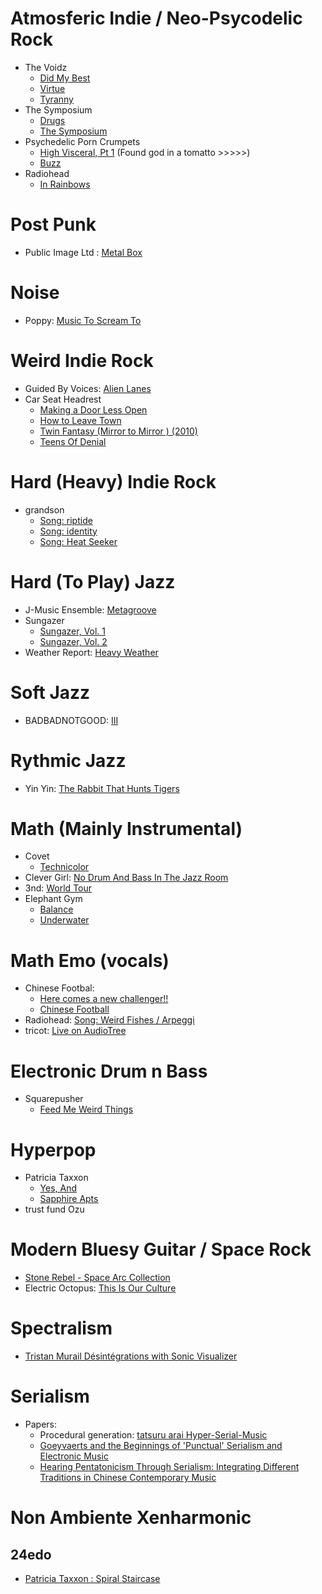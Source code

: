 # Atmosferic Indie / Neo-Psycodelic Rock
- The Voidz
  - [Did My Best](https://open.spotify.com/album/5q9iV6CLu4ZEzhWKmJZxnc?si=QZBLzmszSO2j38nSaOCZig&dl_branch=1) 
  - [Virtue](https://open.spotify.com/album/2dMmcXlG8xtRJNlsjIrPWe?si=XF6rwFsKTKu_1nAfMcpg0Q&dl_branch=1)
  - [Tyranny](https://open.spotify.com/album/5LlMvH379KZHgRIL5BrTOg?si=10asO3IwRF6DWCSfMOjJsQ&dl_branch=1)
- The Symposium
  - [Drugs](https://open.spotify.com/album/71Ji7GO6bfLFxRLFepA3IG?si=UrhQ7zzkTRSKTY7Pfxl0uw&dl_branch=1)
  - [The Symposium](https://open.spotify.com/album/0teoJ25KTW4uBNGcPKY28E?si=X6lqbuiDQbyyUeMu8DfrzQ&dl_branch=1)
- Psychedelic Porn Crumpets
  - [High Visceral, Pt 1](https://open.spotify.com/album/2BlcdDBE62JOtVOgC3L3xo?si=Ii9v7bNnSceT9MR3yHDF1A&dl_branch=1) (Found god in a tomatto >>>>>)
  - [Buzz](https://open.spotify.com/track/21ng6MtUE8CBy65ygpgcSu?si=f7ae1b5b4bc647dd)
- Radiohead
  - [In Rainbows](https://open.spotify.com/album/7eyQXxuf2nGj9d2367Gi5f?si=u6N1vOnlTaiPAvUfYKMrmw&dl_branch=1)

# Post Punk
- Public Image Ltd : [Metal Box](https://open.spotify.com/album/7HoqZkuUQEE12tl0ByOSsh?si=KUP0kGmmQmahmae44qpwuA&dl_branch=1) 

# Noise
- Poppy: [Music To Scream To](https://open.spotify.com/album/5aFEH9QTGIezl6Go97RVRl?si=W2yTwQe9QsOvNuA88t9zVw&dl_branch=1) 

# Weird Indie Rock
- Guided By Voices: [Alien Lanes](https://open.spotify.com/album/4QV8iMlscaIpidQHcErzbE?si=Zxd5pwV2QPy_NZOEkgpucg&dl_branch=1)
- Car Seat Headrest
  - [Making a Door Less Open](https://open.spotify.com/album/0p6P42zHY2W8Zd7BKBcKQg?si=6SYzBsekQAiNYJGKi2vinA&dl_branch=1)
  - [How to Leave Town](https://open.spotify.com/album/0lq70zJB8BylaX5tgkNnOA?si=Y36f5janRy2D_DKhaRXV8Q&dl_branch=1)
  - [Twin Fantasy (Mirror to Mirror ) (2010)](https://open.spotify.com/album/5aqXdOgdhpSfYcCde4SHgI?si=Ck6REIepS26uGUQwLB4vgA&dl_branch=1)
  - [Teens Of Denial](https://open.spotify.com/album/3KpYyDP8q8sUBxatHaYEsP?si=WVImos88SE6TGJOHG1KXdw&dl_branch=1)

# Hard (Heavy) Indie Rock
- grandson
  - [Song: riptide](https://open.spotify.com/track/2oAZlBN2CmNieXmJ1bQDYL?si=a1975982bfb2457c) 
  - [Song: identity](https://open.spotify.com/track/6xDpjffkQ4daA6AiR7F15m?si=879483ea9f3f4db2)
  - [Song: Heat Seeker](https://open.spotify.com/track/7noHzxuNmeIwYftylZfVRT?si=55337f4091cb4cab)

# Hard (To Play) Jazz
- J-Music Ensemble: [Metagroove](https://open.spotify.com/album/59EGCpcr4n9pxSNr2vhYeO?si=hwD2N9LvRmWFd1bFokBedQ&dl_branch=1)
- Sungazer
  - [Sungazer, Vol. 1](https://open.spotify.com/album/2TbvHLpehuGRdgpYRdFL11?si=-8Q0ZFOcT5WT9lNsoYabCA&dl_branch=1)
  - [Sungazer, Vol. 2](https://open.spotify.com/album/7t3tjDBKgP7xLYfYeXpZ9X?si=fU1UHjcURMmdEIRCnmTrpQ&dl_branch=1)
- Weather Report: [Heavy Weather](https://open.spotify.com/album/2M9F2yYsUvqiBPwUGeNvn1?si=WbTi5ciUSrGjCjt4lgvN2w&dl_branch=1) 

# Soft Jazz
- BADBADNOTGOOD: [III](https://open.spotify.com/album/2VRbf914JFe94E5tHumySe?si=vWP1Cd1GRZqar1NjmFsKsQ&dl_branch=1) 

# Rythmic Jazz
- Yin Yin: [The Rabbit That Hunts Tigers](https://open.spotify.com/album/4jH5VMBiLa3LqYASv9QQWK?si=CH1revISQi63saPFk2TcJg&dl_branch=1) 

# Math (Mainly Instrumental)
- Covet
  - [Technicolor](https://open.spotify.com/album/3ouZZp6tCRElZLb4Qe0KVR?si=WKYDDszlQqGJZQNs9dtuMQ&dl_branch=1)
- Clever Girl: [No Drum And Bass In The Jazz Room](https://open.spotify.com/album/5fVQB6vI2BiezkTxU0BJIr?si=EucSLTM6SpWW3DIKVEjjvA&dl_branch=1)
- 3nd: [World Tour](https://open.spotify.com/album/2rKiDA5wiyA84obnLh5kOJ?si=J3SX3OWOQWWXM08mD3Nwxw&dl_branch=1)
- Elephant Gym
  - [Balance](https://open.spotify.com/album/1dkfBgLEErCl71OoEyq1Ah?si=Wa6VKJRGS_WL-dPZuuVCZw&dl_branch=1) 
  - [Underwater](https://open.spotify.com/album/7e7NwDlztKAdnioBTzF2iq?si=JO15jt7ITAuom19UnYaYLA&dl_branch=1)

# Math Emo (vocals)
- Chinese Footbal:
  - [Here comes a new challenger!!](https://open.spotify.com/album/5WoJ4WK2WeN4uFB4Sz4NR7?si=i5rPblo-QO-6Q-Z_D-M9nQ&dl_branch=1)
  -  [Chinese Football](https://open.spotify.com/album/7q9I0AOBVRVuSXQTwvNTnV?si=JyeYt1s2Q6GMJzpVRd2PUA&dl_branch=1) 
- Radiohead: [Song: Weird Fishes / Arpeggi](https://open.spotify.com/track/4Iyo50UoYhuuYORMLrGDci?si=5b226aa0612442b8) 
- tricot: [Live on AudioTree](https://open.spotify.com/album/0eegdxDxbzXjUJzhIhxx0n?si=t5xPGjuKSWueNY_E3AS8Cw&dl_branch=1)


# Electronic Drum n Bass
- Squarepusher
  - [Feed Me Weird Things](https://open.spotify.com/album/3mr4Eo5QyvLqvghU1usLM4?si=L9VknSGyQNGVqlxa4dYB7A&dl_branch=1)

# Hyperpop
- Patricia Taxxon
  - [Yes, And](https://www.youtube.com/watch?v=OU9vzwosBCk)
  - [Sapphire Apts](https://www.youtube.com/watch?v=yG8t_oLJPpM)
- trust fund Ozu 

# Modern Bluesy Guitar / Space Rock
- [Stone Rebel - Space Arc Collection](https://www.youtube.com/watch?v=ocUT2NCGlRI)
- Electric Octopus: [This Is Our Culture](https://open.spotify.com/album/72QrDImis2BlbpXBva1VjQ?si=dw7LovvwR9GGDC5JAT2kNA&dl_branch=1) 

# Spectralism
- [Tristan Murail Désintégrations with Sonic Visualizer](https://www.youtube.com/watch?v=4basuUUatf8)

# Serialism
- Papers:
  - Procedural generation: [tatsuru arai Hyper-Serial-Music](https://www.tatsuruarai.com/hyper-serial-music)
  - [Goeyvaerts and the Beginnings of 'Punctual' Serialism and Electronic Music](https://www.jstor.org/stable/3687128)
  - [Hearing Pentatonicism Through Serialism: Integrating Different Traditions in Chinese Contemporary Music ](https://www.jstor.org/stable/25164495)

# Non Ambiente Xenharmonic
## 24edo
- [Patricia Taxxon : Spiral Staircase](https://youtu.be/2478o311QcQ)
